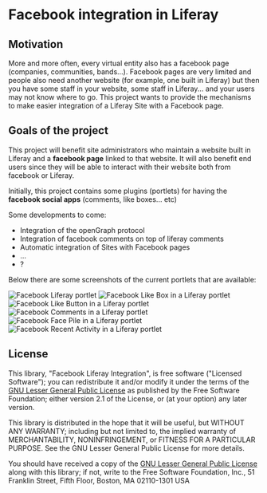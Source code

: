 # Facebook integration in Liferay

## Motivation
More and more often, every virtual entity also has a facebook page (companies, communities, bands...). Facebook pages are very limited and people also need another website (for example, one built in Liferay) but then you have some staff in your website, some staff in Liferay... and your users may not know where to go. This project wants to provide the mechanisms to make easier integration of a Liferay Site with a Facebook page.

## Goals of the project
This project will benefit site administrators who maintain a website built in Liferay and a **facebook page** linked to that website. It will also benefit end users since they will be able to interact with their website both from facebook or Liferay.

Initially, this project contains some plugins (portlets) for having the **facebook social apps** (comments, like boxes... etc)

Some developments to come:

* Integration of the openGraph protocol
* Integration of facebook comments on top of liferay comments
* Automatic integration of Sites with Facebook pages
* ...
* ?

Below there are some screenshots of the current portlets that are available:

<img alt="Facebook Liferay portlet" src="https://github.com/juliocamarero/facebook-liferay-integration/raw/master/images/screenshots/portlets.png" />

<img alt="Facebook Like Box in a Liferay portlet" src="https://github.com/juliocamarero/facebook-liferay-integration/raw/master/images/screenshots/like-box.png" />

<img alt="Facebook Like Button in a Liferay portlet" src="https://github.com/juliocamarero/facebook-liferay-integration/raw/master/images/screenshots/like-button.png" />

<img alt="Facebook Comments in a Liferay portlet" src="https://github.com/juliocamarero/facebook-liferay-integration/raw/master/images/screenshots/comments.png" />

<img alt="Facebook Face Pile in a Liferay portlet" src="https://github.com/juliocamarero/facebook-liferay-integration/raw/master/images/screenshots/facepile.png" />

<img alt="Facebook Recent Activity in a Liferay portlet" src="https://github.com/juliocamarero/facebook-liferay-integration/raw/master/images/screenshots/recent-activity.png" />

## License

This library, "Facebook Liferay Integration", is free software ("Licensed Software"); you can redistribute it and/or modify it under the terms of the [GNU Lesser General Public License](http://www.gnu.org/licenses/lgpl-2.1.html) as published by the Free Software Foundation; either version 2.1 of the License, or (at your option) any later version.

This library is distributed in the hope that it will be useful, but WITHOUT ANY WARRANTY; including but not limited to, the implied warranty of MERCHANTABILITY, NONINFRINGEMENT, or FITNESS FOR A PARTICULAR PURPOSE. See the GNU Lesser General Public License for more details.

You should have received a copy of the [GNU Lesser General Public License](http://www.gnu.org/licenses/lgpl-2.1.html) along with this library; if not, write to the Free Software Foundation, Inc., 51 Franklin Street, Fifth Floor, Boston, MA 02110-1301 USA
